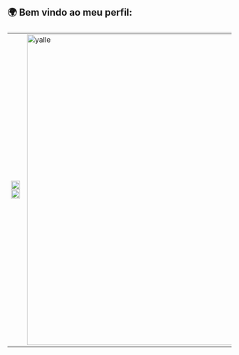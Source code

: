 ## 🌍 Bem vindo ao meu perfil: 

<table style="display: flex">
  <tr>
    <td>
      <a href="https://github.com/yallerocha">
        <img width="100%" src="https://github-readme-stats.vercel.app/api?username=yallerocha&show_icons=true&theme=dark&include_all_commits=true&count_private=true"/>
      </a>
      <a href="https://github.com/yallerocha">
        <img width="100%" src="https://github-readme-stats.vercel.app/api/top-langs/?username=yallerocha&layout=compact&langs_count=7&theme=dark&card_width=433"/>
      </a>
    </td>
    <td>
      <img align="center" alt="yalle" width="700" src="https://cdn.discordapp.com/attachments/790229238149152771/1083864179733176411/Ativo_2.png?width=473&height=473">
    </td>
  </tr>
</table>

